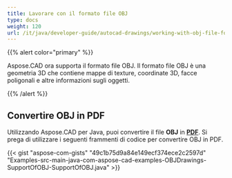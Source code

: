 ```yaml
---
title: Lavorare con il formato file OBJ
type: docs
weight: 120
url: /it/java/developer-guide/autocad-drawings/working-with-obj-file-format/
---
```


{{% alert color="primary" %}}

Aspose.CAD ora supporta il formato file OBJ. Il formato file OBJ è una geometria 3D che contiene mappe di texture, coordinate 3D, facce poligonali e altre informazioni sugli oggetti.

{{% /alert %}}

## **Convertire OBJ in PDF**

Utilizzando Aspose.CAD per Java, puoi convertire il file **OBJ** in [**PDF**](https://docs.fileformat.com/pdf/). Si prega di utilizzare i seguenti frammenti di codice per convertire OBJ in PDF.

{{< gist "aspose-com-gists" "49c1b75d9a84e149ecf374ece2c2597d" "Examples-src-main-java-com-aspose-cad-examples-OBJDrawings-SupportOfOBJ-SupportOfOBJ.java" >}}
